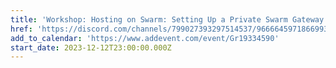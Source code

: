 ```yaml
---
title: 'Workshop: Hosting on Swarm: Setting Up a Private Swarm Gateway'
href: 'https://discord.com/channels/799027393297514537/966664597186699304'
add_to_calendar: 'https://www.addevent.com/event/Gr19334590'
start_date: 2023-12-12T23:00:00.000Z
---
```


